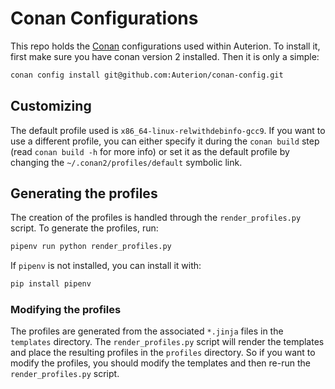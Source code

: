 # Conan Configurations

This repo holds the [Conan](https://conan.io/) configurations used within Auterion.
To install it, first make sure you have conan version 2 installed.
Then it is only a simple:

```bash
conan config install git@github.com:Auterion/conan-config.git
```

## Customizing

The default profile used is `x86_64-linux-relwithdebinfo-gcc9`.
If you want to use a different profile, you can either specify it during the `conan build` step (read `conan build -h` for more info) or set it as the default profile by changing the `~/.conan2/profiles/default` symbolic link.

## Generating the profiles

The creation of the profiles is handled through the `render_profiles.py` script.
To generate the profiles, run:

```bash
pipenv run python render_profiles.py
```

If `pipenv` is not installed, you can install it with:

```bash
pip install pipenv
```

### Modifying the profiles

The profiles are generated from the associated `*.jinja` files in the `templates` directory.
The `render_profiles.py` script will render the templates and place the resulting profiles in the `profiles` directory.
So if you want to modify the profiles, you should modify the templates and then re-run the `render_profiles.py` script.
